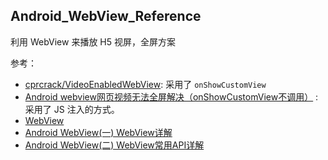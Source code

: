 Android_WebView_Reference
---

利用 WebView 来播放 H5 视屏，全屏方案

参考：  

- [cprcrack/VideoEnabledWebView](https://github.com/cprcrack/VideoEnabledWebView/): 采用了 `onShowCustomView`
- [Android webview网页视频无法全屏解决（onShowCustomView不调用）](http://blog.csdn.net/lx331675996/article/details/50634670) : 采用了 JS 注入的方式。
- [WebView](https://developer.android.google.cn/reference/android/webkit/WebView.html)
- [ Android WebView(一) WebView详解  ](http://blog.csdn.net/zxw136511485/article/details/50523298)
- [ Android WebView(二) WebView常用API详解](http://blog.csdn.net/zxw136511485/article/details/50546601)
